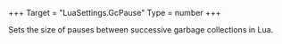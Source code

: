 +++
Target = "LuaSettings.GcPause"
Type = number
+++

Sets the size of pauses between successive garbage collections in Lua.